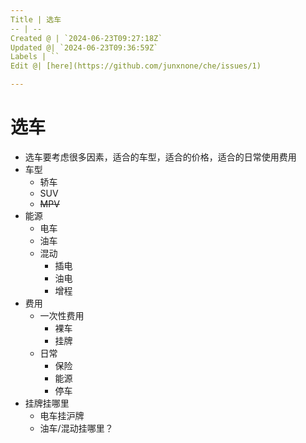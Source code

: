 ```yaml
---
Title | 选车
-- | --
Created @ | `2024-06-23T09:27:18Z`
Updated @| `2024-06-23T09:36:59Z`
Labels | ``
Edit @| [here](https://github.com/junxnone/che/issues/1)

---
```

# 选车
- 选车要考虑很多因素，适合的车型，适合的价格，适合的日常使用费用
- 车型
  - 轿车
  - SUV
  - ~~MPV~~
- 能源
  - 电车
  - 油车
  - 混动
    - 插电
    - 油电
    - 增程
- 费用
  - 一次性费用
    - 裸车
    - 挂牌
  - 日常
    - 保险
    - 能源
    - 停车
- 挂牌挂哪里
  - 电车挂沪牌
  - 油车/混动挂哪里？




